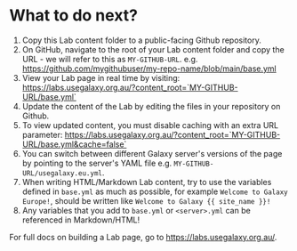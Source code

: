 # What to do next?

1. Copy this Lab content folder to a public-facing Github repository.
2. On GitHub, navigate to the root of your Lab content folder and copy the URL -
   we will refer to this as `MY-GITHUB-URL`. e.g.
   https://github.com/mygithubuser/my-repo-name/blob/main/base.yml
3. View your Lab page in real time by visiting:
   https://labs.usegalaxy.org.au/?content_root=`MY-GITHUB-URL/base.yml`
4. Update the content of the Lab by editing the files in your repository on Github.
5. To view updated content, you must disable caching with an extra URL parameter:
   https://labs.usegalaxy.org.au/?content_root=`MY-GITHUB-URL/base.yml&cache=false`
6. You can switch between different Galaxy server's versions of the page by
   pointing to the server's YAML file e.g. `MY-GITHUB-URL/usegalaxy.eu.yml`.
7. When writing HTML/Markdown Lab content, try to use the variables defined in
   `base.yml` as much as possible, for example `Welcome to Galaxy Europe!`,
   should be written like `Welcome to Galaxy {{ site_name }}!`
8. Any variables that you add to `base.yml` or `<server>.yml` can be referenced in
   Markdown/HTML!

For full docs on building a Lab page, go to https://labs.usegalaxy.org.au/.
